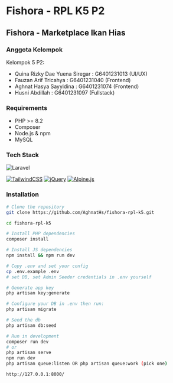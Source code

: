 # Fishora - RPL K5 P2

## Fishora - Marketplace Ikan Hias 

### Anggota Kelompok

Kelompok 5 P2:

-   Quina Rizky Dae Yuena Siregar : G6401231013 (UI/UX)
-   Fauzan Arif Tricahya : G6401231040 (Frontend)
-   Aghnat Hasya Sayyidina : G6401231074 (Frontend)
-   Husni Abdillah : G6401231097 (Fullstack)

### Requirements

- PHP >= 8.2
- Composer
- Node.js & npm
- MySQL

### Tech Stack
![Laravel](https://img.shields.io/badge/laravel-%23FF2D20.svg?style=for-the-badge&logo=laravel&logoColor=white)

[![TailwindCSS](https://img.shields.io/badge/Tailwind%20CSS-%2338B2AC.svg?logo=tailwind-css&logoColor=white)](#)
[![jQuery](https://img.shields.io/badge/jQuery-0769AD?logo=jquery&logoColor=fff)](#)
[![Alpine.js](https://img.shields.io/badge/Alpine.js-8BC0D0?logo=alpinedotjs&logoColor=fff)](#)

### Installation

```bash
# Clone the repository
git clone https://github.com/AghnatHs/fishora-rpl-k5.git

cd fishora-rpl-k5

# Install PHP dependencies
composer install

# Install JS dependencies
npm install && npm run dev

# Copy .env and set your config
cp .env.example .env
# set DB, set Admin Seeder credentials in .env yourself

# Generate app key
php artisan key:generate

# Configure your DB in .env then run:
php artisan migrate

# Seed the db
php artisan db:seed

# Run in development
composer run dev
# or
php artisan serve
npm run dev
php artisan queue:listen OR php artisan queue:work (pick one)

http://127.0.0.1:8000/
